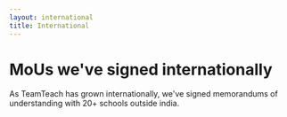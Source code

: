 ```yaml
---
layout: international
title: International
---
```


# MoUs we've signed internationally

As TeamTeach has grown internationally, we've signed memorandums of understanding with 20+ schools outside india.